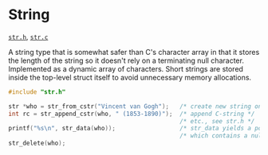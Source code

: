 # String

[`str.h`](./../src/str.h), [`str.c`](./../src/str.c)

A string type that is somewhat safer than C's character array in that it stores the length of the
string so it doesn't rely on a terminating null character. Implemented as a dynamic array of
characters. Short strings are stored inside the top-level struct itself to avoid unnecessary
memory allocations.

```C
#include "str.h"

str *who = str_from_cstr("Vincent van Gogh");   /* create new string on the heap from C-string literal */
int rc = str_append_cstr(who, " (1853-1890)");  /* append C-string */
                                                /* etc., see str.h */
printf("%s\n", str_data(who));                  /* str_data yields a pointer to the underlying character array */
                                                /* which contains a null byte so it can be used normally */
str_delete(who);
```
